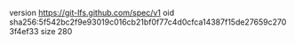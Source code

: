 version https://git-lfs.github.com/spec/v1
oid sha256:5f542bc2f9e93019c016cb21bf0f77c4d0cfca14387f15de27659c2703f4ef33
size 280
